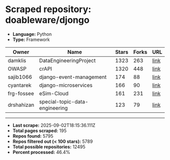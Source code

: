 # Scraped repository: doableware/djongo
* **Language:** Python
* **Type:** Framework

| Owner | Name | Stars | Forks | URL |
|---|---|---|---|---|
| damklis | DataEngineeringProject | 1323 | 263 | [link](https://github.com/damklis/DataEngineeringProject) |
| OWASP | crAPI | 1320 | 448 | [link](https://github.com/OWASP/crAPI) |
| sajib1066 | django-event-management | 174 | 88 | [link](https://github.com/sajib1066/django-event-management) |
| cyantarek | django-microservices | 166 | 90 | [link](https://github.com/cyantarek/django-microservices) |
| frg-fossee | eSim-Cloud | 161 | 231 | [link](https://github.com/frg-fossee/eSim-Cloud) |
| drshahizan | special-topic-data-engineering | 123 | 79 | [link](https://github.com/drshahizan/special-topic-data-engineering) |

---
* **Last scrape:** 2025-09-02T18:15:36.111Z
* **Total pages scraped:** 195
* **Repos found:** 5795
* **Repos filtered out (< 100 stars):** 5789
* **Total possible repositories:** 12495
* **Percent processed:** 46.4%
